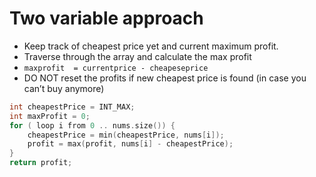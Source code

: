 # Two variable approach

- Keep track of cheapest price yet and current maximum profit.
- Traverse through the array and calculate the max profit
- `maxprofit  = currentprice - cheapeseprice`
- DO NOT reset the profits if new cheapest price is found (in case you can’t buy anymore)

```cpp
int cheapestPrice = INT_MAX;
int maxProfit = 0;
for ( loop i from 0 .. nums.size()) {
	cheapestPrice = min(cheapestPrice, nums[i]);
	profit = max(profit, nums[i] - cheapestPrice);
}
return profit;
```